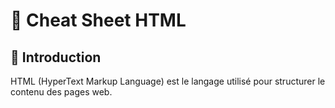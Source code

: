 # 📝 Cheat Sheet HTML

## 📌 Introduction
HTML (HyperText Markup Language) est le langage utilisé pour structurer le contenu des pages web.

